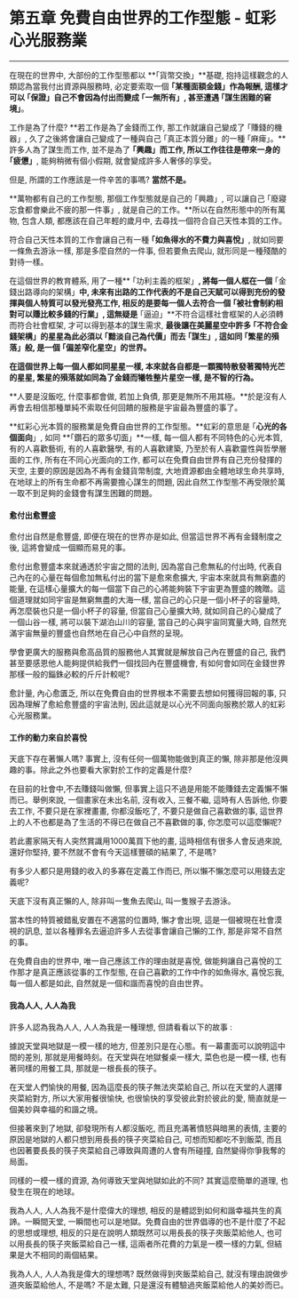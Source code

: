 # 第五章 免費自由世界的工作型態 - 虹彩心光服務業

---

在現在的世界中, 大部份的工作型態都以 **｢貨幣交換」**基礎, 抱持這樣觀念的人類認為當我付出資源與服務時, 必定要索取一個 **｢某種面額金錢」**作為報酬, 這樣才可以** ｢保證」**自己不會因為付出而變成 **｢一無所有」**,  甚至遭遇** ｢謀生困難的窘境」**。

工作是為了什麼? **若工作是為了金錢而工作, 那工作就讓自己變成了 ｢賺錢的機器」, 久了之後將會讓自己變成了一種與自己 ｢真正本質分離」的一種 ｢麻痺」。**許多人為了謀生而工作, 並不是為了 **｢興趣」**而工作, 所以工作往往是帶來一身的** ｢疲憊」**, 能夠稍微有個小假期, 就會變成許多人奢侈的享受。

但是, 所謂的工作應該是一件辛苦的事嗎? **當然不是。**

**萬物都有自己的工作型態, 那個工作型態就是自己的 ｢興趣」, 可以讓自己  ｢廢寢忘食都會樂此不疲的那一件事」, 就是自己的工作。**所以在自然形態中的所有萬物, 包含人類, 都應該在自己年輕的歲月中, 去尋找一個符合自己天性本質的工作。

符合自己天性本質的工作會讓自己有一種 **｢如魚得水的不費力與喜悅」**, 就如同要一條魚去游泳一樣, 那是多麼自然的一件事, 但若要魚去爬山, 就形同是一種殘酷的對待一樣。

在這個世界的教育體系, 用了一種** ｢功利主義的框架」**, 將每一個人框在一個** ｢金錢出路導向的架構」**中, 未來有出路的工作代表的不是自己天賦可以得到充份的發揮與個人特質可以發光發亮工作, 相反的是要每一個人去符合一個 **｢被社會制約相對可以賺比較多錢的行業」**, 這無疑是** ｢逼迫」**不符合這樣社會框架的人必須轉而符合社會框架, 才可以得到基本的謀生需求, **最後讓在美麗星空中許多 ｢不符合金錢架構」的星星為此必須以  ｢黯淡自己為代價」而去 ｢謀生」, 這如同 ｢繁星的殞落」般, 是一個 ｢偏差窄化星空」的世界。**

**在這個世界上每一個人都如同星星一樣, 本來就各自都是一顆獨特散發著獨特光芒的星星, 繁星的殞落就如同為了金錢而犧牲整片星空一樣, 是不智的行為。**

**人要是沒飯吃, 什麼事都會做, 若加上負債, 那更是無所不用其極。**於是沒有人再會去相信那種單純不索取任何回饋的服務是宇宙最為豐盛的事了。

**虹彩心光本質的服務業是免費自由世界的工作型態。**虹彩的意思是 ｢**心光的各個面向**」, 如同 **｢鑽石的眾多切面」**一樣, 每一個人都有不同特色的心光本質, 有的人喜歡藝術, 有的人喜歡醫學, 有的人喜歡建築, 乃至於有人喜歡靈性與哲學層面的工作, 所有在不同心光面向的工作, 都可以在免費自由世界有自己充份發揮的天空, 主要的原因是因為不再有金錢貨幣制度, 大地資源都由全體地球生命共享時, 在地球上的所有生命都不再需要擔心謀生的問題, 因此自然工作型態不再受限於萬一取不到足夠的金錢會有謀生困難的問題。

#### 愈付出愈豐盛

愈付出自然是愈豐盛, 即便在現在的世界亦是如此, 但當這世界不再有金錢制度之後, 這將會變成一個顯而易見的事。

愈付出愈豐盛本來就通透於宇宙之間的法則, 因為當自己愈無私的付出時, 代表自己內在的心量在每個愈加無私付出的當下是愈來愈擴大, 宇宙本來就具有無窮盡的能量, 在這樣心量擴大的每一個當下自己的心將能夠裝下宇宙更為豐盛的餽贈。這個道理就如同宇宙是無窮無盡的大海一樣, 當自己的心只是一個小杯子的容量時, 再怎麼裝也只是一個小杯子的容量, 但當自己心量擴大時, 就如同自己的心變成了一個山谷一樣, 將可以裝下湖泊山川的容量, 當自己的心與宇宙同寬量大時, 自然充滿宇宙無量的豐盛也自然地在自己心中自然的呈現。

學會更廣大的服務與愈高品質的服務他人其實就是解放自己內在豐盛的自己, 我們甚至要感恩他人能夠提供給我們一個找回內在豐盛機會, 有如何會如同在金錢世界那樣一般的錙銖必較的斤斤計較呢?

愈計量, 內心愈匱乏, 所以在免費自由的世界根本不需要去想如何獲得回報的事, 只因為理解了愈給愈豐盛的宇宙法則, 因此這就是以心光不同面向服務於眾人的虹彩心光服務業。

#### 工作的動力來自於喜悅

天底下存在著懶人嗎? 事實上, 沒有任何一個萬物能做到真正的懶, 除非那是他沒興趣的事。除此之外也要看大家對於工作的定義是什麼?

在目前的社會中,不去賺錢叫做懶, 但事實上這只不過是用能不能賺錢去定義懶不懶而已。舉例來說, 一個畫家在未出名前, 沒有收入, 三餐不繼, 這時有人告訴他, 你要去工作, 不要只是在家裡畫畫, 你都沒飯吃了, 不要只是做自己喜歡做的事, 這世界上的人不也都是為了生活的不得已在做自己不喜歡做的事, 你怎麼可以這麼懶呢?

若此畫家隔天有人突然賞識用1000萬買下他的畫, 這時相信有很多人會反過來說, 還好你堅持, 要不然就不會有今天這樣豐碩的結果了, 不是嗎?

有多少人都只是用錢的收入的多寡在定義工作而已, 所以懶不懶怎麼可以用錢去定義呢?

天底下沒有真正懶的人, 除非叫一隻魚去爬山, 叫一隻猴子去游泳。

當本性的特質被錯亂安置在不適當的位置時, 懶才會出現, 這是一個被現在社會漠視的訊息, 並以各種罪名去逼迫許多人去從事會讓自己懶的工作, 那是非常不自然的事。

在免費自由的世界中, 唯一自己應該工作的理由就是喜悅, 做能夠讓自己喜悅的工作那才是真正應該從事的工作型態, 在自己喜歡的工作中作的如魚得水, 喜悅忘我, 每一個人都是如此, 自然就是一個和諧而喜悅的自由世界。

#### 我為人人, 人人為我

許多人認為我為人人, 人人為我是一種理想, 但請看看以下的故事 :

據說天堂與地獄是一模一樣的地方, 但差別只是在心態。有一幕畫面可以說明這中間的差別, 那就是用餐時刻。在天堂與在地獄餐桌一樣大, 菜色也是一模一樣, 也有著同樣的用餐工具, 那就是一根長長的筷子。

在天堂人們愉快的用餐, 因為這麼長的筷子無法夾菜給自己, 所以在天堂的人選擇夾菜給對方, 所以大家用餐很愉快, 也很愉快的享受彼此對於彼此的愛, 簡直就是一個美妙與幸福的和諧之境。

但接著來到了地獄, 卻發現所有人都沒飯吃, 而且充滿著憤怒與暗黑的表情, 主要的原因是地獄的人都只想到用長長的筷子夾菜給自己, 可想而知都吃不到飯菜, 而且也因著要長長的筷子夾菜給自己導致與周遭的人會有所碰撞, 自然變得你爭我奪的局面。

同樣的一模一樣的資源, 為何導致天堂與地獄如此的不同? 其實這麼簡單的道理, 也發生在現在的地球。

我為人人, 人人為我不是什麼偉大的理想, 相反的是體認到如何和諧幸福共生的真諦。一瞬間天堂, 一瞬間也可以是地獄。免費自由的世界倡導的也不是什麼了不起的思想或理想, 相反的只是在說明人類既然可以用長長的筷子夾飯菜給他人, 也可以用長長的筷子夾飯菜給自己一樣, 這兩者所花費的力氣是一模一樣的力氣, 但結果是大不相同的兩個結果。

我為人人, 人人為我是偉大的理想嗎? 既然做得到夾飯菜給自己, 就沒有理由說做步道夾飯菜給他人, 不是嗎? 不是太難, 只是還沒有體驗過夾飯菜給他人的美妙而已。

